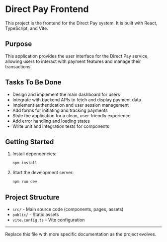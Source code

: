 # Direct Pay Frontend

This project is the frontend for the Direct Pay system. It is built with React, TypeScript, and Vite.

## Purpose

This application provides the user interface for the Direct Pay service, allowing users to interact with payment features and manage their transactions.

## Tasks To Be Done

- Design and implement the main dashboard for users
- Integrate with backend APIs to fetch and display payment data
- Implement authentication and user session management
- Add forms for initiating and tracking payments
- Style the application for a clean, user-friendly experience
- Add error handling and loading states
- Write unit and integration tests for components

## Getting Started

1. Install dependencies:
   ```bash
   npm install
   ```
2. Start the development server:
   ```bash
   npm run dev
   ```

## Project Structure

- `src/` - Main source code (components, pages, assets)
- `public/` - Static assets
- `vite.config.ts` - Vite configuration

---

Replace this file with more specific documentation as the project evolves.

